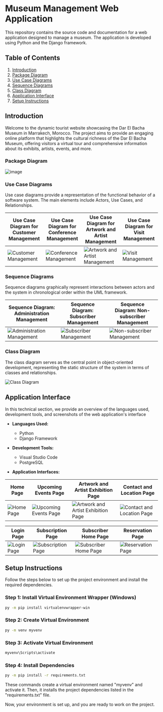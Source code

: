 # Museum Management Web Application

This repository contains the source code and documentation for a web application designed to manage a museum. The application is developed using Python and the Django framework.

## Table of Contents
1. [Introduction](#introduction)
2. [Package Diagram](#package-diagram)
3. [Use Case Diagrams](#use-case-diagrams)
4. [Sequence Diagrams](#sequence-diagrams)
5. [Class Diagram](#class-diagram)
6. [Application Interface](#application-interface)
7. [Setup Instructions](#setup-instructions)

## Introduction
Welcome to the dynamic tourist website showcasing the Dar El Bacha Museum in Marrakech, Morocco.
The project aims to provide an engaging online platform that highlights the cultural richness of the Dar El Bacha Museum, offering visitors a virtual tour and comprehensive information about its exhibits, artists, events, and more.

### Package Diagram
![image](https://github.com/oumaimabenaboud/Gestion-de-musee/assets/120368654/b4fa32a6-b964-4f2e-b776-324d393fd8e8)

### Use Case Diagrams
Use case diagrams provide a representation of the functional behavior of a software system. The main elements include Actors, Use Cases, and Relationships.

| Use Case Diagram for Customer Management | Use Case Diagram for Conference Management | Use Case Diagram for Artwork and Artist Management | Use Case Diagram for Visit Management |
| --- | --- | --- | --- |
| ![Customer Management](https://github.com/oumaimabenaboud/Gestion-de-musee/assets/120368654/580ee720-c731-46a7-b9dc-45d6548257a8) | ![Conference Management](https://github.com/oumaimabenaboud/Gestion-de-musee/assets/120368654/b7ed01cd-3de2-49e8-bfc3-96efe18f983f) | ![Artwork and Artist Management](https://github.com/oumaimabenaboud/Gestion-de-musee/assets/120368654/9ea5cdeb-7a54-41b3-ab97-799e3fa2a317) | ![Visit Management](https://github.com/oumaimabenaboud/Gestion-de-musee/assets/120368654/502d5cbe-75cd-45d8-92c9-ed95dd7fd81a) |

### Sequence Diagrams
Sequence diagrams graphically represent interactions between actors and the system in chronological order within the UML framework.

| Sequence Diagram: Administration Management | Sequence Diagram: Subscriber Management | Sequence Diagram: Non-subscriber Management |
| --- | --- | --- |
| ![Administration Management](https://github.com/oumaimabenaboud/Gestion-de-musee/assets/120368654/276dc1a8-d929-4541-a038-626f729cc5a7) | ![Subscriber Management](https://github.com/oumaimabenaboud/Gestion-de-musee/assets/120368654/97ccf8db-253d-4bf8-a452-2810d9356b3f) | ![Non-subscriber Management](https://github.com/oumaimabenaboud/Gestion-de-musee/assets/120368654/b94be0d8-b0ff-4585-bf86-033a557bbcdc) |

### Class Diagram
The class diagram serves as the central point in object-oriented development, representing the static structure of the system in terms of classes and relationships.

  ![Class Diagram](https://github.com/oumaimabenaboud/Gestion-de-musee/assets/120368654/cc738533-7b1c-4432-84cd-d2e947e13077)


## Application Interface

In this technical section, we provide an overview of the languages used, development tools, and screenshots of the web application's interface

- **Languages Used:**
  - Python
  - Django Framework

- **Development Tools:**
  - Visual Studio Code
  - PostgreSQL

- **Application Interfaces:**

| Home Page | Upcoming Events Page | Artwork and Artist Exhibition Page | Contact and Location Page |
| --- | --- | --- | --- |
| ![Home Page](https://github.com/oumaimabenaboud/Gestion-de-musee/assets/120368654/94d8e9ca-9a5c-4753-b27b-8bae71a5c3ee) | ![Upcoming Events Page](https://github.com/oumaimabenaboud/Gestion-de-musee/assets/120368654/e59f5aad-7e45-41a6-bfcd-02a363e3340a) | ![Artwork and Artist Exhibition Page](https://github.com/oumaimabenaboud/Gestion-de-musee/assets/120368654/59ab9518-439b-4088-bf2e-5e48be9c0921) | ![Contact and Location Page](https://github.com/oumaimabenaboud/Gestion-de-musee/assets/120368654/9976474d-e5d5-4fff-a18a-fed85c742b6a) |

| Login Page | Subscription Page | Subscriber Home Page | Reservation Page |
| --- | --- | --- | --- |
| ![Login Page](https://github.com/oumaimabenaboud/Gestion-de-musee/assets/120368654/a631d5c8-ad78-4d9a-bdeb-b34f36d60370) | ![Subscription Page](https://github.com/oumaimabenaboud/Gestion-de-musee/assets/120368654/a89fc43e-dd8c-4442-a7cf-ff7cd821fa91) | ![Subscriber Home Page](https://github.com/oumaimabenaboud/Gestion-de-musee/assets/120368654/49258778-7813-401d-aaac-cd5b8efbad8b) | ![Reservation Page](https://github.com/oumaimabenaboud/Gestion-de-musee/assets/120368654/04969ef9-f236-4c3a-a0ea-0a0b3631063d) |

## Setup Instructions

Follow the steps below to set up the project environment and install the required dependencies.

### Step 1: Install Virtual Environment Wrapper (Windows)

```bash
py -m pip install virtualenvwrapper-win
```

### Step 2: Create Virtual Environment

```bash
py -m venv myvenv
```

### Step 3: Activate Virtual Environment

```bash
myvenv\Scripts\activate
```

### Step 4: Install Dependencies

```bash
py -m pip install -r requirements.txt
```

These commands create a virtual environment named "myvenv" and activate it. Then, it installs the project dependencies listed in the "requirements.txt" file.

Now, your environment is set up, and you are ready to work on the project.
